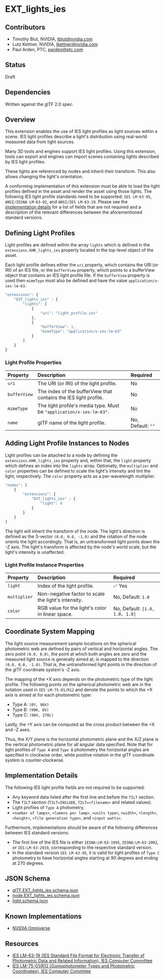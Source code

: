 # EXT_lights_ies

## Contributors

* Timothy Blut, NVIDIA, tblut@nvidia.com
* Lutz Kettner, NVIDIA, lkettner@nvidia.com
* Paul Arden, PTC, parden@ptc.com

## Status

Draft
<!--TODO: Draft or Stable-->

## Dependencies

Written against the glTF 2.0 spec.

## Overview

This extension enables the use of IES light profiles as light sources within a scene. IES light profiles describe a light's distribution using real-world measured data from light sources.

Many 3D tools and engines support IES light profiles. Using this extension, tools can export and engines can import scenes containing lights described by IES light profiles.

These lights are referenced by nodes and inherit their transform. This also allows changing the light's orientation.

A conforming implementation of this extension must be able to load the light profiles defined in the asset and render the asset using those lights. The following IES light profile standards need to be supported: `IES LM-63-95`, `ANSI/IESNA LM-63-02`, and `ANSI/IES LM-63-19`. Please see the [implementation details](#implementation-details) for a list of fields that are not required and a description of the relevant differences between the aforementioned standard versions.

## Defining Light Profiles

Light profiles are defined within the array `lights` which is defined in the `extensions.KHR_lights_ies` property located in the top-level object of the asset.

Each light profile defines either the `uri` property, which contains the URI (or IRI) of an IES file, or the `bufferView` property, which points to a bufferView object that contains an IES light profile file. If the `bufferView` property is used then `mimeType` must also be defined and have the value `application/x-ies-lm-63`.

```javascript
"extensions": {
    "EXT_lights_ies" : {
        "lights": [
            {
                "uri": "light_profile.ies"
            },
            {
                "bufferView": 1,
                "mimeType": "application/x-ies-lm-63"
            }
        ]
    }
}
```

### Light Profile Properties

| Property | Description | Required |
|:---------|:------------|:---------|
| `uri` | The URI (or IRI) of the light profile. | No |
| `bufferView` | The index of the bufferView that contains the IES light profile. | No |
| `mimeType` | The light profile's media type. Must be `"application/x-ies-lm-63"`. | No |
| `name` | glTF name of the light profile. | No, Default: `""` |

## Adding Light Profile Instances to Nodes

Light profiles can be attached to a node by defining the `extensions.KHR_lights_ies` property and, within that, the `light` property which defines an index into the `lights` array. Optionally, the `multiplier` and `color` properties can be defined to scale the light's intensity and tint the light, respectively. The `color` property acts as a per-wavelength multiplier.

```javascript
"nodes": [
    {
        "extensions": {
            "EXT_lights_ies" : {
                "light": 0
            }
        }
    }
]
```

The light will inherit the transform of the node. The light's direction is defined as the 3-vector `(0.0, 0.0, -1.0)` and the rotation of the node orients the light accordingly. That is, an untransformed light points down the -Z axis. The light's transform is affected by the node's world scale, but the light's intensity is unaffected.

### Light Profile Instance Properties

| Property | Description | Required |
|:---------|:------------|:---------|
| `light` | Index of the light profile. | :white_check_mark: Yes |
| `multiplier` | Non-negative factor to scale the light's intensity. | No, Default: `1.0` |
| `color` | RGB value for the light's color in linear space. | No, Default: `[1.0, 1.0, 1.0]` |

## Coordinate System Mapping

The light source measurement sample locations on the spherical photometric web are defined by pairs of vertical and horizontal angles. The zero point `(0.0, 0.0)`, the point at which both angles are zero and the measured light source is generally aimed at, is mapped to the direction `(0.0, 0.0, -1.0)`. That is, the untransformed light points in the direction of the glTF coordinate system's -Z axis.

The mapping of the +X axis depends on the photometric type of the light profile. The following points on the spherical photometric web are in the notation used in `IES LM-75-01/R12` and denote the points to which the +X axis is aimed at for each photometric type:

* Type A: `(0Y, 90X)`
* Type B: `(90H, 0V)`
* Type C: `(90V, 270L)`

Lastly, the +Y axis can be computed as the cross product between the +X and -Z axes. 

Thus, the X/Y plane is the horizontal photometric plane and the X/Z plane is the vertical photometric plane for all angular data specified. Note that for light profiles of `Type A` and `Type B` photometry the horizontal angles are specified in clockwise order, while positive rotation in the glTF coordinate system is counter-clockwise.

## Implementation Details

The following IES light profile fields are not required to be supported:

* Any keyword data listed after the first line and before the `TILT` section.
* The `TILT` section (`TILT=INCLUDE`, `TILT=<filename>` and related values).
* Light profiles of `Type A` photometry.
* `<number of lamps>`, `<lumens per lamp>`, `<units type>`, `<width>`, `<length>`, `<height>`, `<file generation type>`, and `<input watts>`.

Furthermore, implementations should be aware of the following differences between IES standard versions:

* The first line of the IES file is either `IESNA:LM-63-1995`, `IESNA:LM-63-2002`, or `IES:LM-63-2019`, corresponding to the respective standard version.
* In the standard version `IES LM-63-95`, it is valid for light profiles of `Type C` photometry to have horizontal angles starting at 90 degrees and ending at 270 degrees.

## JSON Schema

* [glTF.EXT_lights_ies.schema.json](schema/glTF.EXT_lights_ies.schema.json)
* [node.EXT_lights_ies.schema.json](schema/node.EXT_lights_ies.schema.json)
* [light.schema.json](schema/light.schema.json)

## Known Implementations

* [NVIDIA Omniverse](https://www.nvidia.com/en-us/omniverse/)

## Resources

* [IES LM-63-19 (IES Standard File Format for Electronic Transfer of Photometric Data and Related Information), IES Computer Committee](http://www.iesna.org)
* [IES LM-75-01/R12 (Goniophotometer Types and Photometric Coordinates), IES Computer Commitee](http://www.iesna.org)
